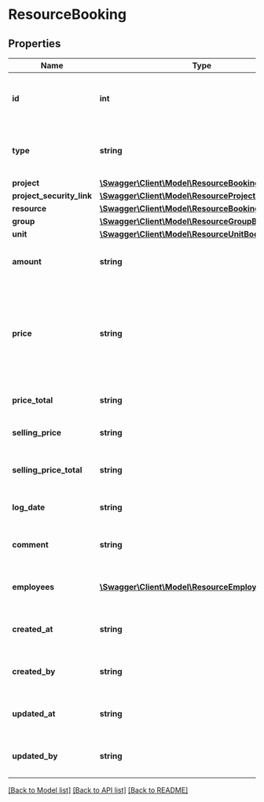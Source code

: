 # ResourceBooking

## Properties
Name | Type | Description | Notes
------------ | ------------- | ------------- | -------------
**id** | **int** | The unique identifier of the resource booking. | [optional] 
**type** | **string** | Resource type, possible values: equipment. | 
**project** | [**\Swagger\Client\Model\ResourceBookingProjectInfo**](ResourceBookingProjectInfo.md) |  | 
**project_security_link** | [**\Swagger\Client\Model\ResourceProjectSecurityLink**](ResourceProjectSecurityLink.md) |  | [optional] 
**resource** | [**\Swagger\Client\Model\ResourceBookingInfo**](ResourceBookingInfo.md) |  | [optional] 
**group** | [**\Swagger\Client\Model\ResourceGroupBookingInfo**](ResourceGroupBookingInfo.md) |  | [optional] 
**unit** | [**\Swagger\Client\Model\ResourceUnitBookingInfo**](ResourceUnitBookingInfo.md) |  | 
**amount** | **string** | The amount of the resource booking. | 
**price** | **string** | The price of this booking, if this is not provided, the price of the unit will be used for the booking. | [optional] 
**price_total** | **string** | The total price of this booking. | [optional] 
**selling_price** | **string** | The selling price of this booking. | [optional] 
**selling_price_total** | **string** | The total selling price of this booking. | [optional] 
**log_date** | **string** | The cost price of this booking. | 
**comment** | **string** | The comment of this booking. | [optional] 
**employees** | [**\Swagger\Client\Model\ResourceEmployee[]**](ResourceEmployee.md) | The employees of this booking. | [optional] 
**created_at** | **string** | The creation time of the entity. | [optional] 
**created_by** | **string** | The user that created the entity. | [optional] 
**updated_at** | **string** | The last updated time of the entity. | [optional] 
**updated_by** | **string** | The user that last updated the entity. | [optional] 

[[Back to Model list]](../README.md#documentation-for-models) [[Back to API list]](../README.md#documentation-for-api-endpoints) [[Back to README]](../README.md)


